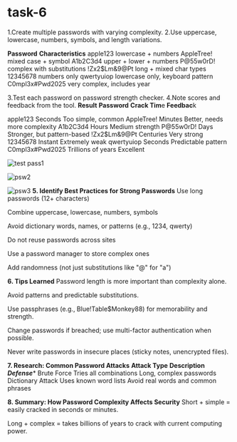 # task-6
 1.Create multiple passwords with varying complexity.
 2.Use uppercase, lowercase, numbers, symbols, and length variations.

**Password**	               **Characteristics**
apple123	                   lowercase + numbers
AppleTree!	                 mixed case + symbol
A1b2C3d4	                   upper + lower + numbers
P@55w0rD!                  	complex with substitutions
!Zx2$Lm&9@Pt	              long + mixed char types
12345678                   	numbers only
qwertyuiop	                lowercase only, keyboard pattern
C0mpl3x#Pwd2025           	very complex, includes year

3.Test each password on password strength checker.
 4.Note scores and feedback from the tool.
 **Result**
**Password**                         	**Crack Tim**e	                          **Feedbac**k
 
apple123	                          Seconds	Too simple,                           common
AppleTree!	                        Minutes	Better,                         needs more complexity
A1b2C3d4	                          Hours	                                     Medium strength
P@55w0rD!	                           Days	Stronger,                        but pattern-based
!Zx2$Lm&9@Pt                        	Centuries	                            Very strong
12345678                          	Instant                              	Extremely weak
qwertyuiop	                        Seconds                              	Predictable pattern
C0mpl3x#Pwd2025                  	Trillions of years	                     Excellent

![test pass1](https://github.com/user-attachments/assets/ce6d5189-1817-4cd4-b7d9-802a9e8a1480)

![psw2](https://github.com/user-attachments/assets/2c7da737-b323-4180-94ee-b083b38ae9ee)

![psw3](https://github.com/user-attachments/assets/f151eefc-ccf0-47de-afaf-6e3ca0d21302)
**5. Identify Best Practices for Strong Passwords**
Use long passwords (12+ characters)

Combine uppercase, lowercase, numbers, symbols

Avoid dictionary words, names, or patterns (e.g., 1234, qwerty)

Do not reuse passwords across sites

Use a password manager to store complex ones

Add randomness (not just substitutions like "@" for "a")

**6. Tips Learned**
Password length is more important than complexity alone.

Avoid patterns and predictable substitutions.

Use passphrases (e.g., Blue!Table$Monkey88) for memorability and strength.

Change passwords if breached; use multi-factor authentication when possible.

Never write passwords in insecure places (sticky notes, unencrypted files).

**7. Research: Common Password Attacks**
**Attack Type**	              **Description**	                        ***Defense****
Brute Force	             Tries all combinations	            Long, complex passwords
Dictionary Attack          	Uses known word lists	          Avoid real words and common phrases

**8. Summary: How Password Complexity Affects Security**
Short + simple = easily cracked in seconds or minutes.

Long + complex = takes billions of years to crack with current computing power.





 
